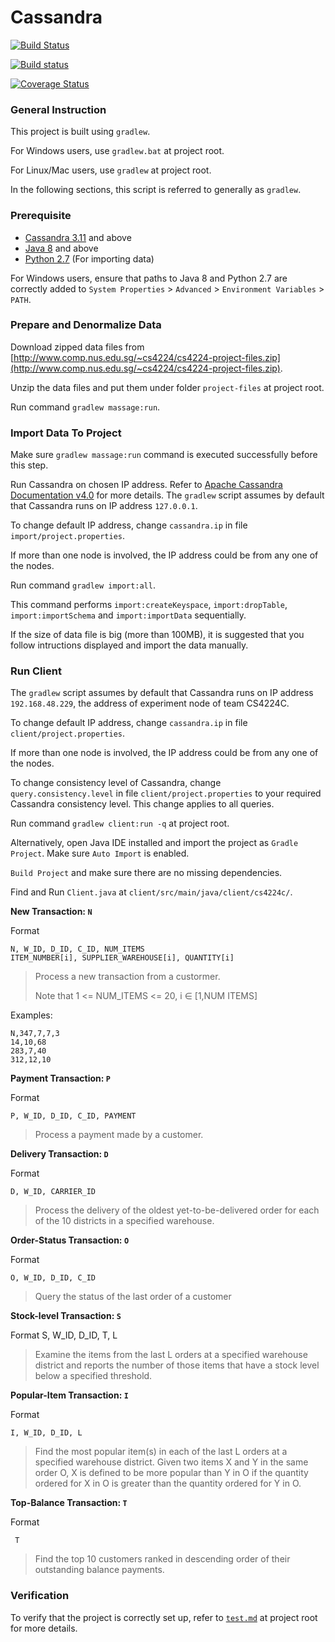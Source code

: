 # Cassandra

[![Build Status](https://travis-ci.org/DistributedTeam/Cassandra.svg?branch=master)](https://travis-ci.org/DistributedTeam/Cassandra)

[![Build status](https://ci.appveyor.com/api/projects/status/pw048cfqyuo829un/branch/master?svg=true)](https://ci.appveyor.com/project/xpdavid/cassandra/branch/master)

[![Coverage Status](https://coveralls.io/repos/github/DistributedTeam/Cassandra/badge.svg?branch=master)](https://coveralls.io/github/DistributedTeam/Cassandra?branch=master)



### General Instruction

This project is built using `gradlew`. 

For Windows users, use `gradlew.bat` at project root. 

For Linux/Mac users, use `gradlew` at project root. 

In the following sections, this script is referred to generally as `gradlew`.

### Prerequisite
- [Cassandra 3.11](http://www.apache.org/dyn/closer.lua/cassandra/3.11.0/apache-cassandra-3.11.0-bin.tar.gz) and above
- [Java 8](http://www.oracle.com/technetwork/java/javase/downloads/jdk8-downloads-2133151.html) and above
- [Python 2.7](https://www.python.org/download/releases/2.7/) (For importing data)

For Windows users, ensure that paths to Java 8 and Python 2.7 are correctly added to `System Properties` > `Advanced` > `Environment Variables` > `PATH`.

### Prepare and Denormalize Data
Download zipped data files from [http://www.comp.nus.edu.sg/~cs4224/cs4224-project-files.zip](http://www.comp.nus.edu.sg/~cs4224/cs4224-project-files.zip).

Unzip the data files and put them under folder `project-files` at project root.

Run command `gradlew massage:run`.

### Import Data To Project

Make sure `gradlew massage:run` command is executed successfully before this step.

Run Cassandra on chosen IP address. Refer to [Apache Cassandra Documentation v4.0](http://cassandra.apache.org/doc/latest/) for more details.
The `gradlew` script assumes by default that Cassandra runs on IP address `127.0.0.1`. 

To change default IP address, change `cassandra.ip` in file `import/project.properties`. 

If more than one node is involved, the IP address could be from any one of the nodes.

Run command `gradlew import:all`.

This command performs `import:createKeyspace`, `import:dropTable`, `import:importSchema` and `import:importData` sequentially. 

If the size of data file is big (more than 100MB), it is suggested that you follow intructions displayed and import the data manually.


### Run Client

The `gradlew` script assumes by default that Cassandra runs on IP address `192.168.48.229`, the address of experiment node of team CS4224C. 

To change default IP address, change `cassandra.ip` in file `client/project.properties`. 

If more than one node is involved, the IP address could be from any one of the nodes.

To change consistency level of Cassandra, change `query.consistency.level` in file `client/project.properties` to your required Cassandra consistency level. This change applies to all queries.

Run command `gradlew client:run -q` at project root.

Alternatively, open Java IDE installed and import the project as `Gradle Project`. Make sure `Auto Import` is enabled.

`Build Project` and make sure there are no missing dependencies. 

Find and Run `Client.java` at `client/src/main/java/client/cs4224c/`. 


**New Transaction: `N`**

Format

    N, W_ID, D_ID, C_ID, NUM_ITEMS
	ITEM_NUMBER[i], SUPPLIER_WAREHOUSE[i], QUANTITY[i]
> Process a new transaction from a custormer.
> 
> Note that 1 <= NUM_ITEMS <= 20, i ∈ [1,NUM ITEMS]

Examples:

    N,347,7,7,3
    14,10,68
    283,7,40
    312,12,10


**Payment Transaction: `P`**

Format

    P, W_ID, D_ID, C_ID, PAYMENT

> Process a payment made by a customer.

**Delivery Transaction: `D`**

Format

    D, W_ID, CARRIER_ID

> Process the delivery of the oldest yet-to-be-delivered order for each of the 10
districts in a specified warehouse.   

**Order-Status Transaction: `O`**

Format

    O, W_ID, D_ID, C_ID

> Query the status of the last order of a customer

**Stock-level Transaction: `S`**

Format
    S, W_ID, D_ID, T, L

> Examine the items from the last L orders at a specified warehouse district and reports the number of those items that have a stock level below a specified threshold.

**Popular-Item Transaction: `I`**

Format

    I, W_ID, D_ID, L

> Find the most popular item(s) in each of the last L orders at a specified warehouse district. 
> Given two items X and Y in the same order O, X is defined to be more popular than Y in O if the quantity ordered for X in O is greater than the quantity ordered for Y in O.

**Top-Balance Transaction: `T`**

Format

     T     
> Find the top 10 customers ranked in descending order of their outstanding balance payments.

### Verification

To verify that the project is correctly set up, refer to [`test.md`](test.md) at project root for more details.
